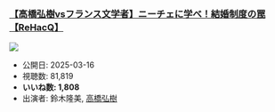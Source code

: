 ### [【高橋弘樹vsフランス文学者】ニーチェに学べ！結婚制度の罠【ReHacQ】](https://www.youtube.com/watch?v=iu7EmzThr-8)
[![](https://img.youtube.com/vi/iu7EmzThr-8/sddefault.jpg)](https://www.youtube.com/watch?v=iu7EmzThr-8)
-   公開日: 2025-03-16
-   視聴数: 81,819
-   **いいね数: 1,808**
-   出演者: 鈴木隆美, [高橋弘樹](/rehacq_fan/people/高橋弘樹 "wikilink")

